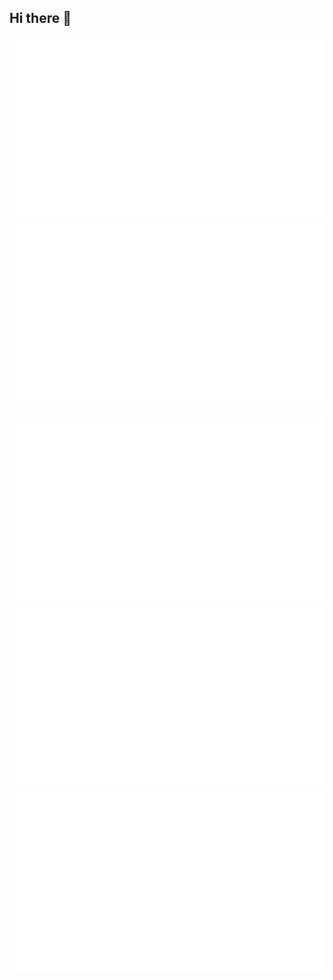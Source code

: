 ## Hi there 👋

![](https://raw.githubusercontent.com/Campol123/read-me-stats/master/generated/overview.svg#gh-dark-mode-only)
![](https://raw.githubusercontent.com/Campol123/read-me-stats/master/generated/overview.svg#gh-light-mode-only)

![](https://raw.githubusercontent.com/Campol123/read-me-stats/master/generated/languages.svg#gh-dark-mode-only)
![](https://raw.githubusercontent.com/Campol123/read-me-stats/master/generated/languages.svg#gh-light-mode-only)
![](https://github.com/Campol123/read-me-stats/blob/73c7f90fe9304c2d1b151c2b7122d69d58386dec/generated/languages.svg)
